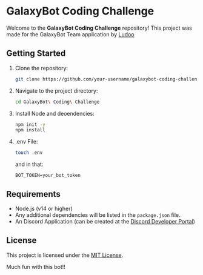 # GalaxyBot Coding Challenge

Welcome to the **GalaxyBot Coding Challenge** repository! This project was made for the GalaxyBot Team application by [Ludoo](https://github.com/Ludoo0)

## Getting Started

1. Clone the repository:
    ```bash
    git clone https://github.com/your-username/galaxybot-coding-challenge.git
    ```
2. Navigate to the project directory:
    ```bash
    cd GalaxyBot\ Coding\ Challenge
    ```
3. Install Node and deoendencies:
    ```bash
   npm init -y
   npm install
   ```
4. .env File:
    ```bash
    touch .env
    ```
    and in that:
    ```.env
    BOT_TOKEN=your_bot_token
    ```

## Requirements

- Node.js (v14 or higher)
- Any additional dependencies will be listed in the `package.json` file.
- An Discord Application (can be created at the [Discord Developer Portal](https://dicord.com/developers/applications))


## License

This project is licensed under the [MIT License](LICENSE).

Much fun with this bot!!
